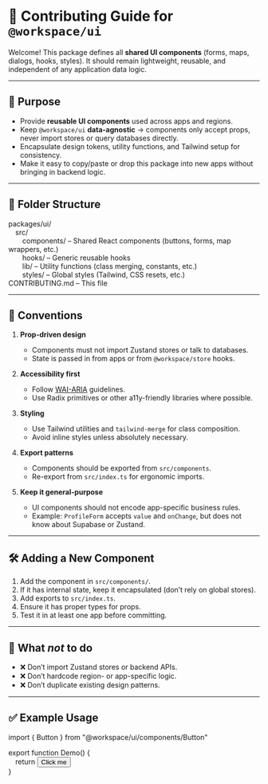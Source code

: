 # 🎨 Contributing Guide for `@workspace/ui`

Welcome! This package defines all **shared UI components** (forms, maps, dialogs, hooks, styles). It should remain lightweight, reusable, and independent of any application data logic.

---

## 🎯 Purpose

- Provide **reusable UI components** used across apps and regions.  
- Keep `@workspace/ui` **data-agnostic** → components only accept props, never import stores or query databases directly.  
- Encapsulate design tokens, utility functions, and Tailwind setup for consistency.  
- Make it easy to copy/paste or drop this package into new apps without bringing in backend logic.  

---

## 📂 Folder Structure

packages/ui/  
  src/  
    components/ – Shared React components (buttons, forms, map wrappers, etc.)  
    hooks/ – Generic reusable hooks  
    lib/ – Utility functions (class merging, constants, etc.)  
    styles/ – Global styles (Tailwind, CSS resets, etc.)  
CONTRIBUTING.md – This file  

---

## 📐 Conventions

1. **Prop-driven design**  
   - Components must not import Zustand stores or talk to databases.  
   - State is passed in from apps or from `@workspace/store` hooks.  

2. **Accessibility first**  
   - Follow [WAI-ARIA](https://www.w3.org/WAI/ARIA/) guidelines.  
   - Use Radix primitives or other a11y-friendly libraries where possible.  

3. **Styling**  
   - Use Tailwind utilities and `tailwind-merge` for class composition.  
   - Avoid inline styles unless absolutely necessary.  

4. **Export patterns**  
   - Components should be exported from `src/components`.  
   - Re-export from `src/index.ts` for ergonomic imports.  

5. **Keep it general-purpose**  
   - UI components should not encode app-specific business rules.  
   - Example: `ProfileForm` accepts `value` and `onChange`, but does not know about Supabase or Zustand.  

---

## 🛠 Adding a New Component

1. Add the component in `src/components/`.  
2. If it has internal state, keep it encapsulated (don’t rely on global stores).  
3. Add exports to `src/index.ts`.  
4. Ensure it has proper types for props.  
5. Test it in at least one app before committing.  

---

## 🚫 What *not* to do

- ❌ Don’t import Zustand stores or backend APIs.  
- ❌ Don’t hardcode region- or app-specific logic.  
- ❌ Don’t duplicate existing design patterns.  

---

## ✅ Example Usage

import { Button } from "@workspace/ui/components/Button"  

export function Demo() {  
  return <Button variant="primary">Click me</Button>  
}  
